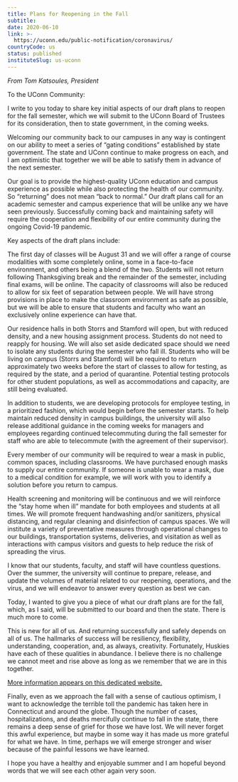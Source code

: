 ```yaml
---
title: Plans for Reopening in the Fall
subtitle: 
date: 2020-06-10
link: >-
  https://uconn.edu/public-notification/coronavirus/
countryCode: us
status: published
instituteSlug: us-uconn
---
```

_From Tom Katsoules, President_

To the UConn Community:

I write to you today to share key initial aspects of our draft plans to reopen for the fall semester, which we will submit to the UConn Board of Trustees for its consideration, then to state government, in the coming weeks.

Welcoming our community back to our campuses in any way is contingent on our ability to meet a series of “gating conditions” established by state government. The state and UConn continue to make progress on each, and I am optimistic that together we will be able to satisfy them in advance of the next semester.

Our goal is to provide the highest-quality UConn education and campus experience as possible while also protecting the health of our community. So “returning” does not mean “back to normal.” Our draft plans call for an academic semester and campus experience that will be unlike any we have seen previously. Successfully coming back and maintaining safety will require the cooperation and flexibility of our entire community during the ongoing Covid-19 pandemic.

Key aspects of the draft plans include:

The first day of classes will be August 31 and we will offer a range of course modalities with some completely online, some in a face-to-face environment, and others being a blend of the two. Students will not return following Thanksgiving break and the remainder of the semester, including final exams, will be online. The capacity of classrooms will also be reduced to allow for six feet of separation between people. We will have strong provisions in place to make the classroom environment as safe as possible, but we will be able to ensure that students and faculty who want an exclusively online experience can have that.

Our residence halls in both Storrs and Stamford will open, but with reduced density, and a new housing assignment process. Students do not need to reapply for housing. We will also set aside dedicated space should we need to isolate any students during the semester who fall ill. Students who will be living on campus (Storrs and Stamford) will be required to return approximately two weeks before the start of classes to allow for testing, as required by the state, and a period of quarantine. Potential testing protocols for other student populations, as well as accommodations and capacity, are still being evaluated.

In addition to students, we are developing protocols for employee testing, in a prioritized fashion, which would begin before the semester starts. To help maintain reduced density in campus buildings, the university will also release additional guidance in the coming weeks for managers and employees regarding continued telecommuting during the fall semester for staff who are able to telecommute (with the agreement of their supervisor).

Every member of our community will be required to wear a mask in public, common spaces, including classrooms. We have purchased enough masks to supply our entire community. If someone is unable to wear a mask, due to a medical condition for example, we will work with you to identify a solution before you return to campus.

Health screening and monitoring will be continuous and we will reinforce the “stay home when ill” mandate for both employees and students at all times. We will promote frequent handwashing and/or sanitizers, physical distancing, and regular cleaning and disinfection of campus spaces. We will institute a variety of preventative measures through operational changes to our buildings, transportation systems, deliveries, and visitation as well as interactions with campus visitors and guests to help reduce the risk of spreading the virus.

I know that our students, faculty, and staff will have countless questions. Over the summer, the university will continue to prepare, release, and update the volumes of material related to our reopening, operations, and the virus, and we will endeavor to answer every question as best we can.

Today, I wanted to give you a piece of what our draft plans are for the fall, which, as I said, will be submitted to our board and then the state. There is much more to come.

This is new for all of us. And returning successfully and safely depends on all of us. The hallmarks of success will be resiliency, flexibility, understanding, cooperation, and, as always, creativity. Fortunately, Huskies have each of these qualities in abundance. I believe there is no challenge we cannot meet and rise above as long as we remember that we are in this together.

[More information appears on this dedicated website.](https://reopen.uconn.edu/ "Original URL: https://reopen.uconn.edu/. Click or tap if you trust this link.")

Finally, even as we approach the fall with a sense of cautious optimism, I want to acknowledge the terrible toll the pandemic has taken here in Connecticut and around the globe. Though the number of cases, hospitalizations, and deaths mercifully continue to fall in the state, there remains a deep sense of grief for those we have lost. We will never forget this awful experience, but maybe in some way it has made us more grateful for what we have. In time, perhaps we will emerge stronger and wiser because of the painful lessons we have learned.

I hope you have a healthy and enjoyable summer and I am hopeful beyond words that we will see each other again very soon.
